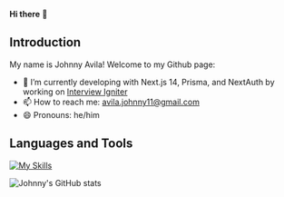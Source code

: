 **Hi there** 👋

## Introduction
My name is Johnny Avila! Welcome to my Github page:

- 🔭 I’m currently developing with Next.js 14, Prisma, and NextAuth by working on [Interview Igniter](https://www.interviewigniter.com/)
- 📫 How to reach me: avila.johnny11@gmail.com
- 😄 Pronouns: he/him

## Languages and Tools
[![My Skills](https://skillicons.dev/icons?i=js,py,nextjs,tailwind,react,redux,nodejs,postgres,flask,sequelize,sqlite,firebase,html,css)](https://skillicons.dev)



![Johnny's GitHub stats](https://github-readme-stats.vercel.app/api?username=johnny-2123&show_icons=true&bg_color=00000000)




<!---

[![GitHub stats](https://github-readme-stats.vercel.app/api?username=johnny-2123)](https://github.com/anuraghazra/github-readme-stats)

- 🌱 I’m currently learning ...
- ⚡ Fun fact: 
- 💬 Ask me about ...
- 👯 I’m looking to collaborate on ...
- 🤔 I’m looking for help with ...
-->



